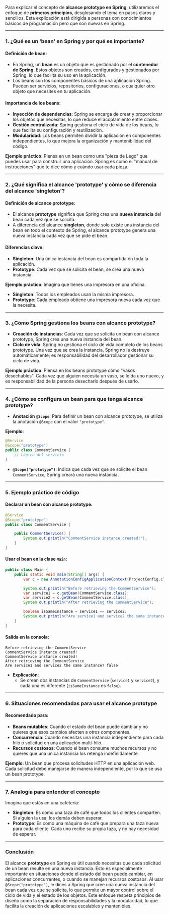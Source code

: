Para explicar el concepto de **alcance prototype en Spring**, utilizaremos el enfoque de **primeros principios**, desglosando el tema en pasos claros y sencillos. Esta explicación está dirigida a personas con conocimientos básicos de programación pero que son nuevas en Spring.

---

### **1. ¿Qué es un 'bean' en Spring y por qué es importante?**

#### **Definición de bean**:
- En Spring, un **bean** es un objeto que es gestionado por el **contenedor de Spring**. Estos objetos son creados, configurados y gestionados por Spring, lo que facilita su uso en la aplicación.
- Los beans son los componentes básicos de una aplicación Spring. Pueden ser servicios, repositorios, configuraciones, o cualquier otro objeto que necesites en tu aplicación.

#### **Importancia de los beans**:
- **Inyección de dependencias**: Spring se encarga de crear y proporcionar los objetos que necesitas, lo que reduce el acoplamiento entre clases.
- **Gestión centralizada**: Spring gestiona el ciclo de vida de los beans, lo que facilita su configuración y reutilización.
- **Modularidad**: Los beans permiten dividir la aplicación en componentes independientes, lo que mejora la organización y mantenibilidad del código.

**Ejemplo práctico**: Piensa en un bean como una "pieza de Lego" que puedes usar para construir una aplicación. Spring es como el "manual de instrucciones" que te dice cómo y cuándo usar cada pieza.

---

### **2. ¿Qué significa el alcance 'prototype' y cómo se diferencia del alcance 'singleton'?**

#### **Definición de alcance prototype**:
- El alcance **prototype** significa que Spring crea una **nueva instancia** del bean cada vez que se solicita.
- A diferencia del alcance **singleton**, donde solo existe una instancia del bean en todo el contexto de Spring, el alcance prototype genera una nueva instancia cada vez que se pide el bean.

#### **Diferencias clave**:
- **Singleton**: Una única instancia del bean es compartida en toda la aplicación.
- **Prototype**: Cada vez que se solicita el bean, se crea una nueva instancia.

**Ejemplo práctico**: Imagina que tienes una impresora en una oficina.
- **Singleton**: Todos los empleados usan la misma impresora.
- **Prototype**: Cada empleado obtiene una impresora nueva cada vez que la necesita.

---

### **3. ¿Cómo Spring gestiona los beans con alcance prototype?**

- **Creación de instancias**: Cada vez que se solicita un bean con alcance prototype, Spring crea una nueva instancia del bean.
- **Ciclo de vida**: Spring no gestiona el ciclo de vida completo de los beans prototype. Una vez que se crea la instancia, Spring no la destruye automáticamente; es responsabilidad del desarrollador gestionar su ciclo de vida.

**Ejemplo práctico**: Piensa en los beans prototype como "vasos desechables". Cada vez que alguien necesita un vaso, se le da uno nuevo, y es responsabilidad de la persona desecharlo después de usarlo.

---

### **4. ¿Cómo se configura un bean para que tenga alcance prototype?**

- **Anotación `@Scope`**: Para definir un bean con alcance prototype, se utiliza la anotación `@Scope` con el valor `"prototype"`.

**Ejemplo**:
```java
@Service
@Scope("prototype")
public class CommentService {
    // Lógica del servicio
}
```

- **`@Scope("prototype")`**: Indica que cada vez que se solicite el bean `CommentService`, Spring creará una nueva instancia.

---

### **5. Ejemplo práctico de código**

#### **Declarar un bean con alcance prototype**:
```java
@Service
@Scope("prototype")
public class CommentService {

    public CommentService() {
        System.out.println("CommentService instance created!");
    }
}
```

#### **Usar el bean en la clase `Main`**:
```java
public class Main {
    public static void main(String[] args) {
        var c = new AnnotationConfigApplicationContext(ProjectConfig.class);

        System.out.println("Before retrieving the CommentService");
        var service1 = c.getBean(CommentService.class);   
        var service2 = c.getBean(CommentService.class);   
        System.out.println("After retrieving the CommentService");

        boolean isSameInstance = service1 == service2;
        System.out.println("Are service1 and service2 the same instance? " + isSameInstance);
    }
}
```

#### **Salida en la consola**:
```
Before retrieving the CommentService
CommentService instance created!
CommentService instance created!
After retrieving the CommentService
Are service1 and service2 the same instance? false
```

- **Explicación**:
    - Se crean dos instancias de `CommentService` (`service1` y `service2`), y cada una es diferente (`isSameInstance` es `false`).

---

### **6. Situaciones recomendadas para usar el alcance prototype**

#### **Recomendado para**:
- **Beans mutables**: Cuando el estado del bean puede cambiar y no quieres que esos cambios afecten a otros componentes.
- **Concurrencia**: Cuando necesitas una instancia independiente para cada hilo o solicitud en una aplicación multi-hilo.
- **Recursos costosos**: Cuando el bean consume muchos recursos y no quieres que una única instancia los retenga indefinidamente.

**Ejemplo**: Un bean que procesa solicitudes HTTP en una aplicación web. Cada solicitud debe manejarse de manera independiente, por lo que se usa un bean prototype.

---

### **7. Analogía para entender el concepto**

Imagina que estás en una cafetería:

- **Singleton**: Es como una taza de café que todos los clientes comparten. Si alguien la usa, los demás deben esperar.
- **Prototype**: Es como una máquina de café que prepara una taza nueva para cada cliente. Cada uno recibe su propia taza, y no hay necesidad de esperar.

---

### **Conclusión**

El alcance **prototype** en Spring es útil cuando necesitas que cada solicitud de un bean resulte en una nueva instancia. Esto es especialmente importante en situaciones donde el estado del bean puede cambiar, en aplicaciones concurrentes, o cuando se manejan recursos costosos. Al usar `@Scope("prototype")`, le dices a Spring que cree una nueva instancia del bean cada vez que se solicita, lo que permite un mayor control sobre el ciclo de vida y el estado de los objetos. Este enfoque respeta principios de diseño como la separación de responsabilidades y la modularidad, lo que facilita la creación de aplicaciones escalables y mantenibles.